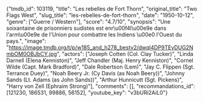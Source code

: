 {"tmdb_id": 103119, "title": "Les rebelles de Fort Thorn", "original_title": "Two Flags West", "slug_title": "les-rebelles-de-fort-thorn", "date": "1950-10-12", "genre": ["Guerre / Western"], "score": "4.7/10", "synopsis": "Une soixantaine de prisonniers sudistes est enr\u00f4l\u00e9e dans l'arm\u00e9e de l'Union pour combattre les Indiens \u00e0 l'Ouest du pays.", "image": "https://image.tmdb.org/t/p/w185_and_h278_bestv2/dwql4DP9TEyDUG2NmbOM0OBJbCY.jpg", "actors": ["Joseph Cotten (Col. Clay Tucker)", "Linda Darnell (Elena Kenniston)", "Jeff Chandler (Maj. Henry Kenniston)", "Cornel Wilde (Capt. Mark Bradford)", "Dale Robertson (Lem)", "Jay C. Flippen (Sgt. Terrance Duey)", "Noah Beery Jr. (Cy Davis (as Noah Beery))", "Johnny Sands (Lt. Adams (as John Sands))", "Arthur Hunnicutt (Sgt. Pickens)", "Harry von Zell (Ephraim Strong)"], "comments": [], "recommandations_id": [121230, 186531, 99886, 56152], "youtube_key": "v3bURi2AiL0"}